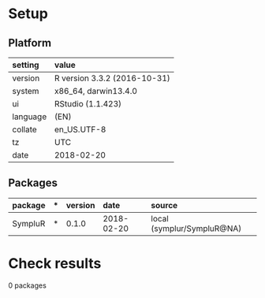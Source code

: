 # Setup

## Platform

|setting  |value                        |
|:--------|:----------------------------|
|version  |R version 3.3.2 (2016-10-31) |
|system   |x86_64, darwin13.4.0         |
|ui       |RStudio (1.1.423)            |
|language |(EN)                         |
|collate  |en_US.UTF-8                  |
|tz       |UTC                          |
|date     |2018-02-20                   |

## Packages

|package |*  |version |date       |source                     |
|:-------|:--|:-------|:----------|:--------------------------|
|SympluR |*  |0.1.0   |2018-02-20 |local (symplur/SympluR@NA) |

# Check results

0 packages




